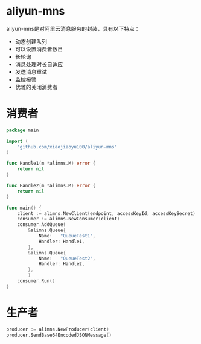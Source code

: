 # aliyun-mns

aliyun-mns是对阿里云消息服务的封装，具有以下特点：

* 动态创建队列
* 可以设置消费者数目
* 长轮询
* 消息处理时长自适应
* 发送消息重试
* 监控报警
* 优雅的关闭消费者

# 消费者

```go
package main

import (
	"github.com/xiaojiaoyu100/aliyun-mns"
)

func Handle1(m *alimns.M) error {
	return nil
}

func Handle2(m *alimns.M) error {
	return nil
}

func main() {
	client := alimns.NewClient(endpoint, accessKeyId, accessKeySecret)
	consumer := alimns.NewConsumer(client)
	consumer.AddQueue(
		&alimns.Queue{
			Name: 	"QueueTest1",
			Handler: Handle1,
		},
		&alimns.Queue{
			Name: 	"QueueTest2",
			Handler: Handle2,
		},
		)
	consumer.Run()
}
```

# 生产者
```go
producer := alimns.NewProducer(client)
producer.SendBase64EncodedJSONMessage()
```
